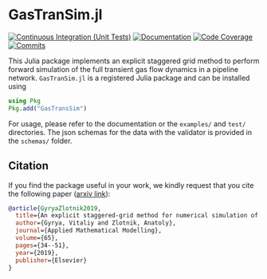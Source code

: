 # GasTranSim.jl

[![Continuous Integration (Unit Tests)][ci-unit-img]][ci-unit-url]  [![Documentation][docs-img]][docs-url]  [![Code Coverage][codecov-img]][codecov-url]    [![Commits][commits-img]][commits-url]                                          

[docs-img]: https://github.com/kaarthiksundar/GasTranSim.jl//workflows/Documentation/badge.svg "Documentation"
[docs-url]: https://kaarthiksundar.github.io/GasTranSim.jl/dev/
[ci-unit-img]: https://github.com/kaarthiksundar/GasTranSim.jl/actions/workflows/ci.yml/badge.svg?branch=master "Continuous Integration (Unit Tests)"
[ci-unit-url]: https://github.com/kaarthiksundar/GasTranSim.jl/actions/workflows/ci.yml
[codecov-img]: https://codecov.io/gh/kaarthiksundar/GasTranSim.jl/branch/master/graph/badge.svg "Code Coverage"
[codecov-url]: https://codecov.io/gh/kaarthiksundar/GasTranSim.jl/branch/master
[commits-img]: https://img.shields.io/github/commits-since/kaarthiksundar/GasTranSim.jl/v0.2.3.svg "Commits since tagged version"
[commits-url]: https://github.com/kaarthiksundar/GasTranSim.jl/commits/master


This Julia package implements an explicit staggered grid method to perform forward simulation of the full transient gas flow dynamics in a pipeline network. 
``GasTranSim.jl`` is a registered Julia package and can be installed using

```julia 
using Pkg
Pkg.add("GasTransSim")
```

For usage, please refer to the documentation or the ``examples/`` and ``test/`` directories. The json schemas for the data with the validator is provided in the ``schemas/`` folder. 

## Citation
If you find the package useful in your work, we kindly request that you cite the following paper ([arxiv link](https://arxiv.org/abs/1803.00418)): 

```bibtex
@article{GyryaZlotnik2019,
  title={An explicit staggered-grid method for numerical simulation of large-scale natural gas pipeline networks},
  author={Gyrya, Vitaliy and Zlotnik, Anatoly},
  journal={Applied Mathematical Modelling},
  volume={65},
  pages={34--51},
  year={2019},
  publisher={Elsevier}
}
```
